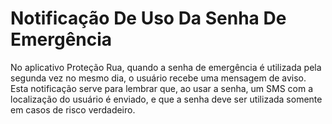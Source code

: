 # Notificação De Uso Da Senha De Emergência

No aplicativo Proteção Rua, quando a senha de emergência é utilizada pela segunda vez no mesmo dia, o usuário recebe uma mensagem de aviso. Esta notificação serve para lembrar que, ao usar a senha, um SMS com a localização do usuário é enviado, e que a senha deve ser utilizada somente em casos de risco verdadeiro.
